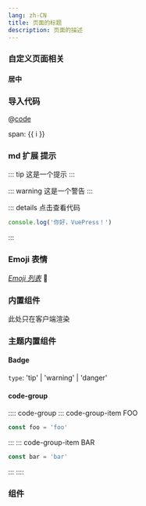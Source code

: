 ```yaml
---
lang: zh-CN
title: 页面的标题
description: 页面的描述
---
```

### 自定义页面相关

#### 居中


### 导入代码
@[code](@v/components/Test/index.vue)

[comment]: <> (<Test-index/>)

[comment]: <> (<Badge text="beta" type="warning"/> <Badge text="默认主题"/>)


<span v-for="i in 3"> span: {{ i }} </span>
  
### md 扩展 提示
::: tip
这是一个提示
:::

::: warning
这是一个警告
:::

::: details 点击查看代码
```js
console.log('你好，VuePress！')
```
:::



###  Emoji 表情
*[Emoji 列表](https://github.com/markdown-it/markdown-it-emoji/blob/master/lib/data/full.json)*
:tada:



### 内置组件
<ClientOnly>
  此处只在客户端渲染
</ClientOnly>


### 主题内置组件
#### Badge

`type`: 'tip' | 'warning' | 'danger'
 <Badge text="测试--" />


#### code-group

:::: code-group
::: code-group-item FOO
```js
const foo = 'foo'
```
:::
::: code-group-item BAR
```js
const bar = 'bar'
```
:::
::::


### 组件

<MyCom />
<my-com />